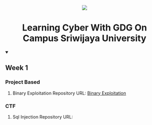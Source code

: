 <div align="center">
  <a>
      <img src="https://res.cloudinary.com/startup-grind/image/upload/c_fill,dpr_2.0,f_auto,g_center,h_360,q_100,w_1140/v1/gcs/platform-data-goog/contentbuilder/GDG-Bevy-ChapterBanner.jpg">
  </a>
  <h1>Learning Cyber With GDG On Campus Sriwijaya University </h1> 
</div>

<details open >
  <summary><h2>Week 1</h2></summary>
  <h3>Project Based</h3>
  <ol>
    <li>Binary Exploitation Repository URL: <a href="https://github.com/ZahidWazifa/BasicBufferOverFlow">Binary Exploitation </a></li>
  </ol>
  <h3>CTF</h3>
  <ol>
    <li>Sql Injection Repository URL:<a href=""></a></li>
  </ol>
</details>
